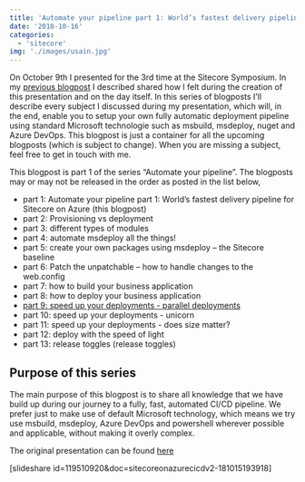 ```yaml
---
title: 'Automate your pipeline part 1: World’s fastest delivery pipeline for Sitecore on Azure'
date: '2018-10-16'
categories:
  - 'sitecore'
img: './images/usain.jpg'
---
```


On October 9th I presented for the 3rd time at the Sitecore Symposium. In my [previous blogpost](https://blog.baslijten.com/my-sitecore-symposium-session-worlds-fasted-delivery-pipeline-for-sitecore-on-azure/) I described shared how I felt during the creation of this presentation and on the day itself. In this series of blogposts I’ll describe every subject I discussed during my presentation, which will, in the end, enable you to setup your own fully automatic deployment pipeline using standard Microsoft technologie such as msbuild, msdeploy, nuget and Azure DevOps. This blogpost is just a container for all the upcoming blogposts (which is subject to change). When you are missing a subject, feel free to get in touch with me.

This blogpost is part 1 of the series “Automate your pipeline”. The blogposts may or may not be released in the order as posted in the list below,

- part 1: Automate your pipeline part 1: World’s fastest delivery pipeline for Sitecore on Azure (this blogpost)
- part 2: Provisioning vs deployment
- part 3: different types of modules
- part 4: automate msdeploy all the things!
- part 5: create your own packages using msdeploy – the Sitecore baseline
- part 6: Patch the unpatchable – how to handle changes to the web.config
- part 7: how to build your business application
- part 8: how to deploy your business application
- [part 9: speed up your deployments - parallel deployments](http://blog.baslijten.com/speed-up-your-deployments-parallel-app-service-deployments-in-azure-devops/)
- part 10: speed up your deployments - unicorn
- part 11: speed up your deployments - does size matter?
- part 12: deploy with the speed of light
- part 13: release toggles (release toggles)

## Purpose of this series

The main purpose of this blogpost is to share all knowledge that we have build up during our journey to a fully, fast, automated CI/CD pipeline. We prefer just to make use of default Microsoft technology, which means we try use msbuild, msdeploy, Azure DevOps and powershell wherever possible and applicable, without making it overly complex.

The original presentation can be found [here](https://www.slideshare.net/baslijten/worlds-fastest-delivery-pipeline-for-sitecore-on-azure)

\[slideshare id=119510920&doc=sitecoreonazurecicdv2-181015193918\]
